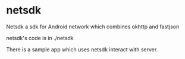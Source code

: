 # netsdk

Netsdk a sdk for Android network which combines okhttp and fastjson

netsdk's code  is in ./netsdk

There is a sample app which uses netsdk interact with server.

